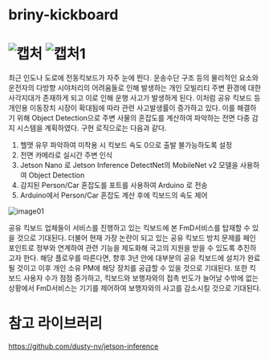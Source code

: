 # briny-kickboard

![캡처](https://user-images.githubusercontent.com/61009770/132203481-33785465-9057-41c4-a1d4-319509f7c167.JPG)
![캡처1](https://user-images.githubusercontent.com/61009770/132203491-50e1c1de-65a7-42a1-ad7e-6034ce8b29c8.JPG)
======================

최근 인도나 도로에 전동킥보드가 자주 눈에 띈다.
운송수단 구조 등의 물리적인 요소와 운전자의 다방향 시야처리의 어려움들로 인해 발생하는 개인 모빌리티 주변 환경에 대한 사각지대가 존재하게 되고 이로 인해 운행 사고가 발생하게 된다.
이처럼 공유 킥보드 등 개인용 이동장치 시장이 확대됨에 따라 관련 사고발생률이 증가하고 있다.
이를 해결하기 위해  Object Detection으로 주변 사물의 혼잡도를 계산하여 파악하는 전면 다중 감지 시스템을 계획하였다.
구현 로직으로는 다음과 같다.

1. 헬맷 유무 파악하여 미착용 시 킥보드 속도 0으로 출발 불가능하도록 설정
2. 전면 카메라로 실시간 주변 인식
3. Jetson Nano 로 Jetson Inference DetectNet의 MobileNet v2 모델을 사용하여 Object Detection
4. 감지된 Person/Car 혼잡도를 포트를 사용하여 Arduino 로 전송
5. Arduino에서 Person/Car 혼잡도 계산 후에 킥보드의 속도 제어

![image01](https://user-images.githubusercontent.com/61009770/132202935-aca8bf44-d836-443e-99d1-004589d867a1.png)

공유 킥보드 업체들이 서비스를 진행하고 있는 킥보드에 본 FmD서비스를 탑재할 수 있을 것으로 기대된다.
더불어 현재 가장 논란이 되고 있는 공유 킥보드 방치 문제를 페인 포인트로 정부와 연계하여 관련 기능을 제도화해 국고의 지원을 받을 수 있도록 추진하고자 한다.
해당 플로우를 따른다면, 향후 3년 안에 대부분의 공유 킥보드에 설치가 완료될 것이고 이후 개인 소유 PM에 해당 장치를 공급할 수 있을 것으로 기대된다.
또한 킥보드 사용자 수가 점점 증가하고, 킥보드와 보행자와의 접촉 빈도가 늘어날 수밖에 없는 상황에서 FmD서비스는 기기를 제어하여 보행자와의 사고를 감소시킬 것으로 기대된다.

# 참고 라이브러리
https://github.com/dusty-nv/jetson-inference

